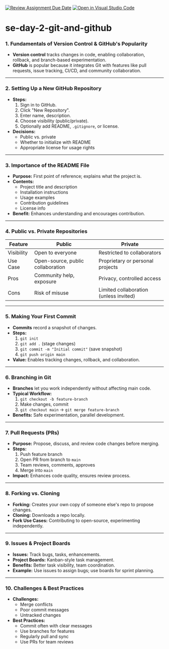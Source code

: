 [![Review Assignment Due Date](https://classroom.github.com/assets/deadline-readme-button-22041afd0340ce965d47ae6ef1cefeee28c7c493a6346c4f15d667ab976d596c.svg)](https://classroom.github.com/a/8wgCKhpZ)
[![Open in Visual Studio Code](https://classroom.github.com/assets/open-in-vscode-2e0aaae1b6195c2367325f4f02e2d04e9abb55f0b24a779b69b11b9e10269abc.svg)](https://classroom.github.com/online_ide?assignment_repo_id=19201231&assignment_repo_type=AssignmentRepo)
# se-day-2-git-and-github
### 1. **Fundamentals of Version Control & GitHub's Popularity**
- **Version control** tracks changes in code, enabling collaboration, rollback, and branch-based experimentation.
- **GitHub** is popular because it integrates Git with features like pull requests, issue tracking, CI/CD, and community collaboration.

---

### 2. **Setting Up a New GitHub Repository**
- **Steps:**
  1. Sign in to GitHub.
  2. Click "New Repository".
  3. Enter name, description.
  4. Choose visibility (public/private).
  5. Optionally add README, `.gitignore`, or license.
- **Decisions:**
  - Public vs. private
  - Whether to initialize with README
  - Appropriate license for usage rights

---

### 3. **Importance of the README File**
- **Purpose:** First point of reference; explains what the project is.
- **Contents:**
  - Project title and description
  - Installation instructions
  - Usage examples
  - Contribution guidelines
  - License info
- **Benefit:** Enhances understanding and encourages contribution.

---

### 4. **Public vs. Private Repositories**
| Feature      | Public                              | Private                               |
|--------------|-------------------------------------|----------------------------------------|
| Visibility   | Open to everyone                    | Restricted to collaborators            |
| Use Case     | Open-source, public collaboration   | Proprietary or personal projects       |
| Pros         | Community help, exposure            | Privacy, controlled access             |
| Cons         | Risk of misuse                      | Limited collaboration (unless invited) |

---

### 5. **Making Your First Commit**
- **Commits** record a snapshot of changes.
- **Steps:**
  1. `git init`
  2. `git add .` (stage changes)
  3. `git commit -m "Initial commit"` (save snapshot)
  4. `git push origin main`
- **Value:** Enables tracking changes, rollback, and collaboration.

---

### 6. **Branching in Git**
- **Branches** let you work independently without affecting main code.
- **Typical Workflow:**
  1. `git checkout -b feature-branch`
  2. Make changes, commit
  3. `git checkout main` → `git merge feature-branch`
- **Benefits:** Safe experimentation, parallel development.

---

### 7. **Pull Requests (PRs)**
- **Purpose:** Propose, discuss, and review code changes before merging.
- **Steps:**
  1. Push feature branch
  2. Open PR from branch to `main`
  3. Team reviews, comments, approves
  4. Merge into `main`
- **Impact:** Enhances code quality, ensures review process.

---

### 8. **Forking vs. Cloning**
- **Forking:** Creates your own copy of someone else's repo to propose changes.
- **Cloning:** Downloads a repo locally.
- **Fork Use Cases:** Contributing to open-source, experimenting independently.

---

### 9. **Issues & Project Boards**
- **Issues:** Track bugs, tasks, enhancements.
- **Project Boards:** Kanban-style task management.
- **Benefits:** Better task visibility, team coordination.
- **Example:** Use issues to assign bugs; use boards for sprint planning.

---

### 10. **Challenges & Best Practices**
- **Challenges:**
  - Merge conflicts
  - Poor commit messages
  - Untracked changes
- **Best Practices:**
  - Commit often with clear messages
  - Use branches for features
  - Regularly pull and sync
  - Use PRs for team reviews
